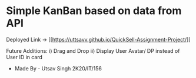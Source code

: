# Simple KanBan based on data from API

Deployed Link -> [[https://uttsavv.github.io/QuickSell-Assignment-Project/]]

Future Additions:
i) Drag and Drop
ii) Display User Avatar/ DP instead of User ID in card

* Made By - Utsav Singh 2K20/IT/156
